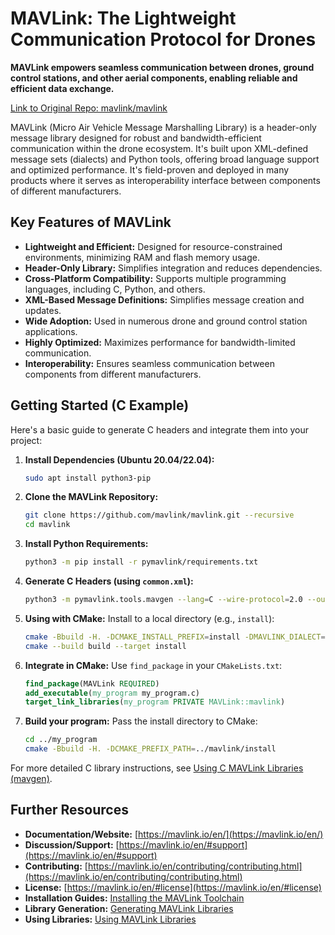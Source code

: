 # MAVLink: The Lightweight Communication Protocol for Drones

**MAVLink empowers seamless communication between drones, ground control stations, and other aerial components, enabling reliable and efficient data exchange.**

[Link to Original Repo: mavlink/mavlink](https://github.com/mavlink/mavlink)

MAVLink (Micro Air Vehicle Message Marshalling Library) is a header-only message library designed for robust and bandwidth-efficient communication within the drone ecosystem. It's built upon XML-defined message sets (dialects) and Python tools, offering broad language support and optimized performance.  It's field-proven and deployed in many products where it serves as interoperability interface between components of different manufacturers.

## Key Features of MAVLink

*   **Lightweight and Efficient:** Designed for resource-constrained environments, minimizing RAM and flash memory usage.
*   **Header-Only Library:** Simplifies integration and reduces dependencies.
*   **Cross-Platform Compatibility:** Supports multiple programming languages, including C, Python, and others.
*   **XML-Based Message Definitions:** Simplifies message creation and updates.
*   **Wide Adoption:**  Used in numerous drone and ground control station applications.
*   **Highly Optimized:**  Maximizes performance for bandwidth-limited communication.
*   **Interoperability:** Ensures seamless communication between components from different manufacturers.

## Getting Started (C Example)

Here's a basic guide to generate C headers and integrate them into your project:

1.  **Install Dependencies (Ubuntu 20.04/22.04):**
    ```bash
    sudo apt install python3-pip
    ```

2.  **Clone the MAVLink Repository:**
    ```bash
    git clone https://github.com/mavlink/mavlink.git --recursive
    cd mavlink
    ```

3.  **Install Python Requirements:**
    ```bash
    python3 -m pip install -r pymavlink/requirements.txt
    ```

4.  **Generate C Headers (using `common.xml`):**
    ```bash
    python3 -m pymavlink.tools.mavgen --lang=C --wire-protocol=2.0 --output=generated/include/mavlink/v2.0 message_definitions/v1.0/common.xml
    ```

5.  **Using with CMake:** Install to a local directory (e.g., `install`):
    ```bash
    cmake -Bbuild -H. -DCMAKE_INSTALL_PREFIX=install -DMAVLINK_DIALECT=common -DMAVLINK_VERSION=2.0
    cmake --build build --target install
    ```

6.  **Integrate in CMake:**  Use `find_package` in your `CMakeLists.txt`:
    ```cmake
    find_package(MAVLink REQUIRED)
    add_executable(my_program my_program.c)
    target_link_libraries(my_program PRIVATE MAVLink::mavlink)
    ```

7.  **Build your program:**  Pass the install directory to CMake:
    ```bash
    cd ../my_program
    cmake -Bbuild -H. -DCMAKE_PREFIX_PATH=../mavlink/install
    ```

For more detailed C library instructions, see [Using C MAVLink Libraries (mavgen)](https://mavlink.io/en/mavgen_c/).

## Further Resources

*   **Documentation/Website:** [https://mavlink.io/en/](https://mavlink.io/en/)
*   **Discussion/Support:** [https://mavlink.io/en/#support](https://mavlink.io/en/#support)
*   **Contributing:** [https://mavlink.io/en/contributing/contributing.html](https://mavlink.io/en/contributing/contributing.html)
*   **License:** [https://mavlink.io/en/#license](https://mavlink.io/en/#license)
*   **Installation Guides:** [Installing the MAVLink Toolchain](https://mavlink.io/en/getting_started/installation.html)
*   **Library Generation:** [Generating MAVLink Libraries](https://mavlink.io/en/getting_started/generate_libraries.html)
*   **Using Libraries:** [Using MAVLink Libraries](https://mavlink.io/en/getting_started/use_libraries.html)